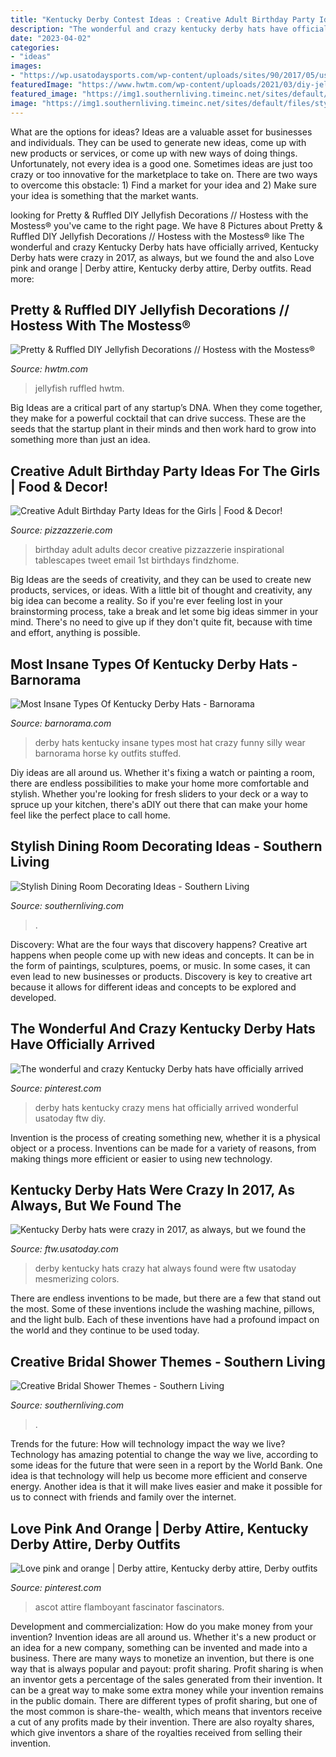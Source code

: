 ```yaml
---
title: "Kentucky Derby Contest Ideas : Creative Adult Birthday Party Ideas For The Girls"
description: "The wonderful and crazy kentucky derby hats have officially arrived"
date: "2023-04-02"
categories:
- "ideas"
images:
- "https://wp.usatodaysports.com/wp-content/uploads/sites/90/2017/05/usatsi_10042982.jpg"
featuredImage: "https://www.hwtm.com/wp-content/uploads/2021/03/diy-jellyfish-decorations_1-768x986.jpg"
featured_image: "https://img1.southernliving.timeinc.net/sites/default/files/styles/responsive_etr_gallery_desktop_portrait/public/image/2015/11/main/hm_c68cd0f7b1512768_spcms.jpg?itok=U7PK3-bi"
image: "https://img1.southernliving.timeinc.net/sites/default/files/styles/responsive_etr_gallery_desktop_portrait/public/image/2015/11/main/hm_c68cd0f7b1512768_spcms.jpg?itok=U7PK3-bi"
---
```



What are the options for ideas?
Ideas are a valuable asset for businesses and individuals. They can be used to generate new ideas, come up with new products or services, or come up with new ways of doing things. Unfortunately, not every idea is a good one. Sometimes ideas are just too crazy or too innovative for the marketplace to take on. There are two ways to overcome this obstacle: 1) Find a market for your idea and 2) Make sure your idea is something that the market wants.

	

		
looking for Pretty &amp; Ruffled DIY Jellyfish Decorations // Hostess with the Mostess® you've came to the right page. We have 8 Pictures about Pretty &amp; Ruffled DIY Jellyfish Decorations // Hostess with the Mostess® like The wonderful and crazy Kentucky Derby hats have officially arrived, Kentucky Derby hats were crazy in 2017, as always, but we found the and also Love pink and orange | Derby attire, Kentucky derby attire, Derby outfits. Read more:
		
    
## Pretty &amp; Ruffled DIY Jellyfish Decorations // Hostess With The Mostess®

<img loading=lazy src="https://www.hwtm.com/wp-content/uploads/2021/03/diy-jellyfish-decorations_1-768x986.jpg" onerror="this.onerror=null;this.src='https://tse4.mm.bing.net/th?id=OIP.sRL7XD2MAB4oWb-6TvxJWwHaJg&amp;pid=15.1';" alt="Pretty &amp; Ruffled DIY Jellyfish Decorations // Hostess with the Mostess®">

_Source: hwtm.com_

>jellyfish ruffled hwtm. 

	

Big Ideas are a critical part of any startup’s DNA. When they come together, they make for a powerful cocktail that can drive success. These are the seeds that the startup plant in their minds and then work hard to grow into something more than just an idea. 

    
## Creative Adult Birthday Party Ideas For The Girls | Food &amp; Decor!

<img loading=lazy src="https://pizzazzerie.com/wp-content/uploads/2017/08/birthday-party-ideas-for-adults-11.jpg" onerror="this.onerror=null;this.src='https://tse3.mm.bing.net/th?id=OIP.r3gDBLASBB85Kkc8MOgeqQHaLH&amp;pid=15.1';" alt="Creative Adult Birthday Party Ideas for the Girls | Food &amp; Decor!">

_Source: pizzazzerie.com_

>birthday adult adults decor creative pizzazzerie inspirational tablescapes tweet email 1st birthdays findzhome. 

	

Big Ideas are the seeds of creativity, and they can be used to create new products, services, or ideas. With a little bit of thought and creativity, any big idea can become a reality. So if you're ever feeling lost in your brainstorming process, take a break and let some big ideas simmer in your mind. There's no need to give up if they don't quite fit, because with time and effort, anything is possible.

    
## Most Insane Types Of Kentucky Derby Hats - Barnorama

<img loading=lazy src="http://www.barnorama.com/wp-content/images/2012/03/Most-Insane-Types-Kentucky-Derby-Hats/17-Most-Insane-Types-Kentucky-Derby-Hats.jpg" onerror="this.onerror=null;this.src='https://tse1.mm.bing.net/th?id=OIP.6WJA6TQBsB7-nO_qtLjQ8wHaLH&amp;pid=15.1';" alt="Most Insane Types Of Kentucky Derby Hats - Barnorama">

_Source: barnorama.com_

>derby hats kentucky insane types most hat crazy funny silly wear barnorama horse ky outfits stuffed. 

	

Diy ideas are all around us. Whether it's fixing a watch or painting a room, there are endless possibilities to make your home more comfortable and stylish. Whether you're looking for fresh sliders to your deck or a way to spruce up your kitchen, there's aDIY out there that can make your home feel like the perfect place to call home.

    
## Stylish Dining Room Decorating Ideas - Southern Living

<img loading=lazy src="https://img1.southernliving.timeinc.net/sites/default/files/styles/responsive_etr_gallery_desktop_portrait/public/image/2015/11/main/hm_c68cd0f7b1512768_spcms.jpg?itok=U7PK3-bi" onerror="this.onerror=null;this.src='https://tse4.mm.bing.net/th?id=OIP.a-qLh-j10uyNQKMZ82b9kQHaLH&amp;pid=15.1';" alt="Stylish Dining Room Decorating Ideas - Southern Living">

_Source: southernliving.com_

>. 

	

Discovery: What are the four ways that discovery happens?
Creative art happens when people come up with new ideas and concepts. It can be in the form of paintings, sculptures, poems, or music. In some cases, it can even lead to new businesses or products. Discovery is key to creative art because it allows for different ideas and concepts to be explored and developed.

    
## The Wonderful And Crazy Kentucky Derby Hats Have Officially Arrived

<img loading=lazy src="https://i.pinimg.com/originals/9b/5d/71/9b5d7102d5f95128b352dfe208931079.jpg" onerror="this.onerror=null;this.src='https://tse2.mm.bing.net/th?id=OIP.GuOPtDsXpZqryluLqi-RygHaLP&amp;pid=15.1';" alt="The wonderful and crazy Kentucky Derby hats have officially arrived">

_Source: pinterest.com_

>derby hats kentucky crazy mens hat officially arrived wonderful usatoday ftw diy. 

	

Invention is the process of creating something new, whether it is a physical object or a process. Inventions can be made for a variety of reasons, from making things more efficient or easier to using new technology. 

    
## Kentucky Derby Hats Were Crazy In 2017, As Always, But We Found The

<img loading=lazy src="https://wp.usatodaysports.com/wp-content/uploads/sites/90/2017/05/usatsi_10042982.jpg" onerror="this.onerror=null;this.src='https://tse2.mm.bing.net/th?id=OIP.LFelF9VhUK89RkXbBAGiTAHaLr&amp;pid=15.1';" alt="Kentucky Derby hats were crazy in 2017, as always, but we found the">

_Source: ftw.usatoday.com_

>derby kentucky hats crazy hat always found were ftw usatoday mesmerizing colors. 

	

There are endless inventions to be made, but there are a few that stand out the most. Some of these inventions include the washing machine, pillows, and the light bulb. Each of these inventions have had a profound impact on the world and they continue to be used today.

    
## Creative Bridal Shower Themes - Southern Living

<img loading=lazy src="https://img1.southernliving.timeinc.net/sites/default/files/styles/responsive_etr_gallery_desktop_portrait/public/image/2017/09/main/fiesta.jpg?itok=Jbim2NaR" onerror="this.onerror=null;this.src='https://tse1.mm.bing.net/th?id=OIP.JNrr47IjI3ng4-2ogcoHSQHaLH&amp;pid=15.1';" alt="Creative Bridal Shower Themes - Southern Living">

_Source: southernliving.com_

>. 

	

Trends for the future: How will technology impact the way we live?
Technology has amazing potential to change the way we live, according to some ideas for the future that were seen in a report by the World Bank. One idea is that technology will help us become more efficient and conserve energy. Another idea is that it will make lives easier and make it possible for us to connect with friends and family over the internet.

    
## Love Pink And Orange | Derby Attire, Kentucky Derby Attire, Derby Outfits

<img loading=lazy src="https://i.pinimg.com/736x/5f/67/73/5f67737e5c4266883e033969ecbdf540--races-outfit-race-wear.jpg" onerror="this.onerror=null;this.src='https://tse3.mm.bing.net/th?id=OIP.i4NbpTufBu8fOrBwG_o7KwAAAA&amp;pid=15.1';" alt="Love pink and orange | Derby attire, Kentucky derby attire, Derby outfits">

_Source: pinterest.com_

>ascot attire flamboyant fascinator fascinators. 

	

Development and commercialization: How do you make money from your invention?
Invention ideas are all around us. Whether it's a new product or an idea for a new company, something can be invented and made into a business. There are many ways to monetize an invention, but there is one way that is always popular and payout: profit sharing. Profit sharing is when an inventor gets a percentage of the sales generated from their invention. It can be a great way to make some extra money while your invention remains in the public domain. There are different types of profit sharing, but one of the most common is share-the- wealth, which means that inventors receive a cut of any profits made by their invention. There are also royalty shares, which give inventors a share of the royalties received from selling their invention.

